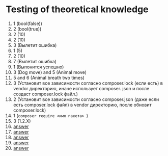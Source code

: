 # Testing of theoretical knowledge

1. 1 (bool(false))
2. 2 (bool(true))
3. 2 (10)
4. 2 (10)
5. 3 (Вылетит ошибка)
6. 1 (5)
7. 2 (10)
8. 7 (Вылетит ошибка)
9. 1 (Выпонится успешно)
10. 3 (Dog move) and 5 (Animal move)
11. 5 and 6 (Animal breath two times)
12. 3 (Установит все зависимости согласно composer.lock (если есть) в vendor директорию, иначе использует composer.
    json и после создаст composer.lock файл.)
13. 2 (Установит все зависимости согласно composer.json (даже если есть composer.lock файл) в vendor директорию, после обновит composer.lock)
14. 1 (``composer require <имя пакета> ``)
15. 3 (1.2.X)
16. [answer](sqls/question16.sql)
17. [answer](sqls/question17.sql)
18. [answer](sqls/question18.sql)
19. [answer](sqls/question19.sql)
20. [answer](sqls/question20.sql)